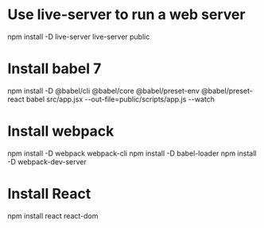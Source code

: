 # Use live-server to run a web server
npm install -D live-server
live-server public

# Install babel 7
npm install -D @babel/cli @babel/core @babel/preset-env @babel/preset-react
babel src/app.jsx --out-file=public/scripts/app.js --watch

# Install webpack
npm install -D webpack webpack-cli
npm install -D babel-loader
npm install -D webpack-dev-server

# Install React
npm install react react-dom